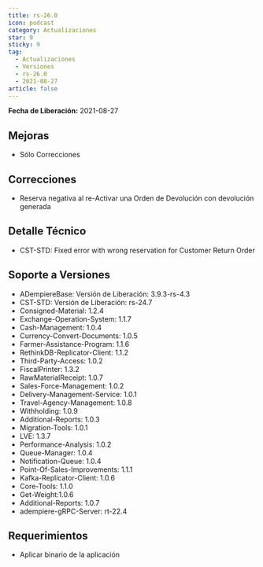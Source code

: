 ```yaml
---
title: rs-26.0
icon: podcast
category: Actualizaciones
star: 9
sticky: 9
tag:
  - Actualizaciones
  - Versiones
  - rs-26.0
  - 2021-08-27
article: false
---
```


**Fecha de Liberación:** 2021-08-27

## Mejoras

- Sólo Correcciones

## Correcciones

- Reserva negativa al re-Activar una Orden de Devolución con devolución generada

## Detalle Técnico

- CST-STD: Fixed error with wrong reservation for Customer Return Order

## Soporte a Versiones

- ADempiereBase: Versión de Liberación: 3.9.3-rs-4.3
- CST-STD: Versión de Liberación: rs-24.7
- Consigned-Material: 1.2.4
- Exchange-Operation-System: 1.1.7
- Cash-Management: 1.0.4
- Currency-Convert-Documents: 1.0.5
- Farmer-Assistance-Program: 1.1.6
- RethinkDB-Replicator-Client: 1.1.2
- Third-Party-Access: 1.0.2
- FiscalPrinter: 1.3.2
- RawMaterialReceipt: 1.0.7
- Sales-Force-Management: 1.0.2
- Delivery-Management-Service: 1.0.1
- Travel-Agency-Management: 1.0.8
- Withholding: 1.0.9
- Additional-Reports: 1.0.3
- Migration-Tools: 1.0.1
- LVE: 1.3.7
- Performance-Analysis: 1.0.2
- Queue-Manager: 1.0.4
- Notification-Queue: 1.0.4
- Point-Of-Sales-Improvements: 1.1.1
- Kafka-Replicator-Client: 1.0.6
- Core-Tools: 1.1.0
- Get-Weight:1.0.6
- Additional-Reports: 1.0.7
- adempiere-gRPC-Server: rt-22.4

## Requerimientos

- Aplicar binario de la aplicación
